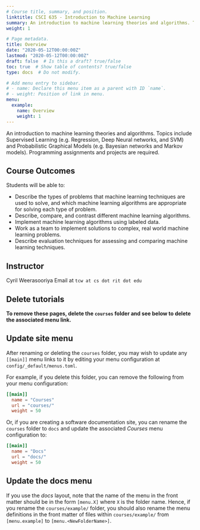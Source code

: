 ```yaml
---
# Course title, summary, and position.
linktitle: CSCI 635 - Introduction to Machine Learning
summary: An introduction to machine learning theories and algorithms. Topics include Supervised Learning (e.g. Regression, Deep Neural networks, and SVM) and Probabilistic Graphical Models (e.g. Bayesian networks and Markov models). Programming assignments and projects are required.
weight: 1

# Page metadata.
title: Overview
date: "2020-05-12T00:00:00Z"
lastmod: "2020-05-12T00:00:00Z"
draft: false  # Is this a draft? true/false
toc: true  # Show table of contents? true/false
type: docs  # Do not modify.

# Add menu entry to sidebar.
# - name: Declare this menu item as a parent with ID `name`.
# - weight: Position of link in menu.
menu:
  example:
    name: Overview
    weight: 1
---
```

An introduction to machine learning theories and algorithms. Topics include Supervised Learning (e.g. Regression, Deep Neural networks, and SVM) and Probabilistic Graphical Models (e.g. Bayesian networks and Markov models). Programming assignments and projects are required.

## Course Outcomes

Students will be able to:

* Describe the types of problems that machine learning techniques are used to solve, and which machine learning algorithms are appropriate for solving each type of problem.
* Describe, compare, and contrast different machine learning algorithms.
* Implement machine learning algorithms using labeled data.
* Work as a team to implement solutions to complex, real world machine learning problems.
* Describe evaluation techniques for assessing and comparing machine learning techniques.

## Instructor

Cyril Weerasooriya
Email at `tcw at cs dot rit dot edu`


## Delete tutorials

**To remove these pages, delete the `courses` folder and see below to delete the associated menu link.**

## Update site menu

After renaming or deleting the `courses` folder, you may wish to update any `[[main]]` menu links to it by editing your menu configuration at `config/_default/menus.toml`.

For example, if you delete this folder, you can remove the following from your menu configuration:

```toml
[[main]]
  name = "Courses"
  url = "courses/"
  weight = 50
```

Or, if you are creating a software documentation site, you can rename the `courses` folder to `docs` and update the associated *Courses* menu configuration to:

```toml
[[main]]
  name = "Docs"
  url = "docs/"
  weight = 50
```

## Update the docs menu

If you use the *docs* layout, note that the name of the menu in the front matter should be in the form `[menu.X]` where `X` is the folder name. Hence, if you rename the `courses/example/` folder, you should also rename the menu definitions in the front matter of files within `courses/example/` from `[menu.example]` to `[menu.<NewFolderName>]`.
